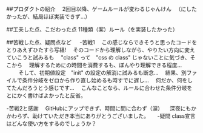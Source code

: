 ##プロダクトの紹介
　2回目以降、ゲームルールが変わるじゃんけん
　（にしたかったが、結局ほぼ実装できず…）


##工夫した点、こだわった点
 11種類（案）ルール（を実装したかった）　　		


##苦戦した点、疑問点など
　
-苦戦1
　この感じならできそうと思ったコードをとりあえずひたすら写経!
　そのコードから理解しながら、やりたい方向に変えていこうと試みるも
　"class" って　"css の class" じゃないことに気づき、そこから
　理解するためにの時間を消費するも、ぼんやり理解できる程度...
　
　そして、初期値設定　"init" の設定の解消に試みるも断念...
　結果、別ファイルで条件分岐をゼロから作り直し始めるも時すでに遅し...
　何だか、何をしてたんだろうとう感じです...
　こんなことなら、ルールに合わせた条件分岐をとにかく書けばよかったと反省。

-苦戦2と感謝
　GitHubにアップできず、時間に間に合わず（涙）
　深夜にもかかわらず、助けていただき本当にありがとうございました。
　
-疑問
  class宣言はどんな使い方をするのでしょうか？

